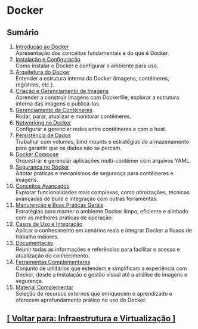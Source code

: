 # Docker

<!--
TODO:
- Template: limitar o número de linhas por arquivo? Aproximadamente 50 linhas máximas?
- Acredito ser necessário antecipar a categoria Sistemas Operacionais, devido a seções como "Kernel"
-->

## Sumário

01. <a id="introducao-docker">[Introdução ao Docker](./1-introducao-docker/introducao-docker.md)</a>  
    Apresentação dos conceitos fundamentais e do que é Docker.
02. <a id="instalacao-configuracao">[Instalação e Configuração](./2-instalacao-configuracao/instalacao-configuracao.md)</a>  
    Como instalar o Docker e configurar o ambiente para uso.
03. <a id="arquitetura-docker">[Arquitetura do Docker](./3-arquitetura-docker/arquitetura-docker.md)</a>  
    Entender a estrutura interna do Docker (imagens, contêineres, registries, etc.).
04. <a id="criacao-gerenciamento-imagens">[Criação e Gerenciamento de Imagens](./4-criacao-gerenciamento-imagens/criacao-gerenciamento-imagens.md)</a>  
    Aprender a construir imagens com Dockerfile, explorar a estrutura interna das imagens e publicá-las.
05. <a id="gerenciamento-conteineres">[Gerenciamento de Contêineres](./5-gerenciamento-conteineres/gerenciamento-conteineres.md)</a>  
    Rodar, parar, atualizar e monitorar contêineres.
06. <a id="networking-docker">[Networking no Docker](./6-networking-docker/networking-docker.md)</a>  
    Configurar e gerenciar redes entre contêineres e com o host.
07. <a id="persistencia-dados">[Persistência de Dados](./7-persistencia-dados/persistencia-dados.md)</a>  
    Trabalhar com volumes, bind mounts e estratégias de armazenamento para garantir que os dados não se percam.
08. <a id="docker-compose">[Docker Compose](./8-docker-compose/docker-compose.md)</a>  
    Orquestrar e gerenciar aplicações multi-contêiner com arquivos YAML.
09. <a id="seguranca-docker">[Segurança no Docker](./9-seguranca-docker/seguranca-docker.md)</a>  
    Adotar práticas e mecanismos de segurança para contêineres e imagens.
10. <a id="conceitos-avancados">[Conceitos Avançados](./10-conceitos-avancados/conceitos-avancados.md)</a>  
    Explorar funcionalidades mais complexas, como otimizações, técnicas avançadas de build e integração com outras ferramentas.
11. <a id="manutencao-boas-praticas-gerais">[Manutenção e Boas Práticas Gerais](./11-manutencao-boas-praticas-gerais/manutencao-boas-praticas-gerais.md)</a>  
    Estratégias para manter o ambiente Docker limpo, eficiente e alinhado com as melhores práticas de operação.
12. <a id="casos-uso-integracao">[Casos de Uso e Integração](./12-casos-uso-integracao/casos-uso-integracao.md)</a>  
    Aplicar o conhecimento em cenários reais e integrar Docker a fluxos de trabalho maiores.
13. <a id="documentacao">[Documentação](./13-documentacao/documentacao.md)</a>  
    Reunir todas as informações e referências para facilitar o acesso e atualização do conhecimento.
14. <a id="ferramentas-complementares">[Ferramentas Complementares](./14-ferramentas-complementares/ferramentas-complementares.md)</a>  
    Conjunto de utilitários que estendem e simplificam a experiência com Docker, desde a instalação e gestão visual até a análise de imagens e segurança.
15. <a id="material-complementar">[Material Complementar](./15-material-complementar/material-complementar.md)</a>  
    Seleção de recursos externos que enriquecem o aprendizado e oferecem aprofundamento prático no uso do Docker.

## [[ Voltar para: Infraestrutura e Virtualização ]](../infraestrutura-virtualizacao.md#docker)